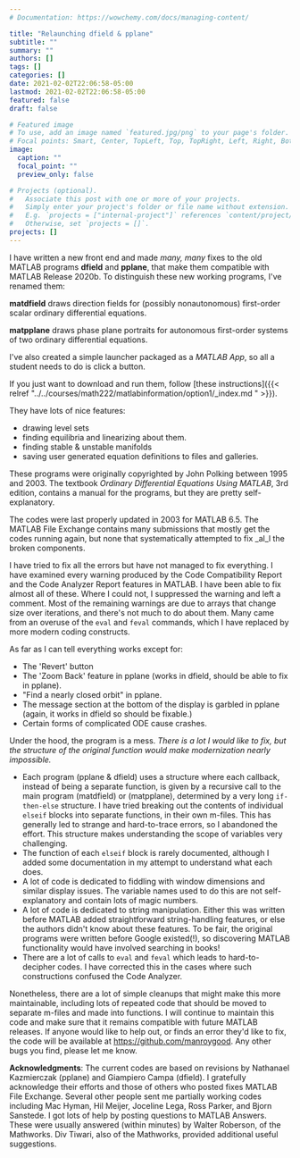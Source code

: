```yaml
---
# Documentation: https://wowchemy.com/docs/managing-content/

title: "Relaunching dfield & pplane"
subtitle: ""
summary: ""
authors: []
tags: []
categories: []
date: 2021-02-02T22:06:58-05:00
lastmod: 2021-02-02T22:06:58-05:00
featured: false
draft: false

# Featured image
# To use, add an image named `featured.jpg/png` to your page's folder.
# Focal points: Smart, Center, TopLeft, Top, TopRight, Left, Right, BottomLeft, Bottom, BottomRight.
image:
  caption: ""
  focal_point: ""
  preview_only: false

# Projects (optional).
#   Associate this post with one or more of your projects.
#   Simply enter your project's folder or file name without extension.
#   E.g. `projects = ["internal-project"]` references `content/project/deep-learning/index.md`.
#   Otherwise, set `projects = []`.
projects: []
---
```


I have written a new front end and made _many, many_ fixes to the old MATLAB programs **dfield** and **pplane**, that make them compatible with MATLAB Release 2020b. To distinguish these new working programs, I've renamed them:

**matdfield** draws direction fields for (possibly nonautonomous) first-order scalar ordinary differential equations.

**matpplane** draws phase plane portraits for autonomous first-order systems of two ordinary differential equations.

I've also created a simple launcher packaged as a *MATLAB App*, so all a student needs to do is click a button.

If you just want to download and run them, follow [these instructions]({{< relref "../../courses/math222/matlabinformation/option1/_index.md " >}}).

They have lots of nice features: 

* drawing level sets
* finding equilibria and linearizing about them.
* finding stable & unstable manifolds
* saving user generated equation definitions to files and galleries.

These programs were originally copyrighted by John Polking between 1995 and 2003. The textbook *Ordinary Differential Equations Using MATLAB*, 3rd edition, contains a manual for the programs, but they are pretty self-explanatory.

The codes were last properly updated in 2003 for MATLAB 6.5. The MATLAB File Exchange contains many submissions that mostly get the codes running again, but none that systematically attempted to fix _al_l the broken components. 

I have tried to fix all the errors but have not managed to fix everything. I have examined every warning produced by the Code Compatibility Report and the Code Analyzer Report features in MATLAB. I have been able to fix almost all of these. Where I could not, I suppressed the warning and left a comment. Most of the remaining warnings are due to arrays that change size over iterations, and there's not much to do about them. Many came from an overuse of the `eval` and `feval` commands, which I have replaced by more modern coding constructs.

As far as I can tell everything works except for:

* The 'Revert' button 
* The 'Zoom Back' feature in pplane (works in dfield, should be able to fix in pplane).
* "Find a nearly closed orbit" in pplane.
* The message section at the bottom of the display is garbled in pplane (again, it works in dfield so should be fixable.)
* Certain forms of complicated ODE cause crashes.

Under the hood, the program is a mess. *There is a lot I would like to fix, but the structure of the original function would make modernization nearly impossible.* 

* Each program (pplane & dfield) uses a structure where each callback, instead of being a separate function, is given by a recursive call to the main program (matdfield) or (matpplane), determined by a very long `if-then-else` structure. I have tried breaking out the contents of individual `elseif` blocks into separate functions, in their own m-files. This has generally led to strange and hard-to-trace errors, so I abandoned the effort. This structure makes understanding the scope of variables very challenging.
* The function of each `elseif` block is rarely documented, although I added some documentation in my attempt to understand what each does.
* A lot of code is dedicated to fiddling with window dimensions and similar display issues. The variable names used to do this are not self-explanatory and contain lots of magic numbers.
* A lot of code is dedicated to string manipulation. Either this was written before MATLAB added straightforward string-handling features, or else the authors didn't know about these features. To be fair, the original programs were written before Google existed(!), so discovering MATLAB functionality would have involved searching in books!
* There are a lot of calls to `eval` and `feval` which leads to hard-to-decipher codes. I have corrected this in the cases where such constructions confused the Code Analyzer.

Nonetheless, there are a lot of simple cleanups that might make this more maintainable, including lots of repeated code that should be moved to separate m-files and made into functions. I will continue to maintain this code and make sure that it remains compatible with future MATLAB releases. If anyone would like to help out, or finds an error they'd like to fix, the code will be available at https://github.com/manroygood. Any other bugs you find, please let me know.

**Acknowledgments**: The current codes are based on revisions by Nathanael Kazmierczak (pplane) and Giampiero Campa (dfield). I gratefully acknowledge their efforts and those of others who posted fixes MATLAB File Exchange. Several other people sent me partially working codes including Mac Hyman, Hil Meijer, Joceline Lega, Ross Parker, and Bjorn Sanstede. I got lots of help by posting questions to MATLAB Answers. These were usually answered (within minutes) by Walter Roberson, of the Mathworks. Div Tiwari, also of the Mathworks, provided additional useful suggestions.
